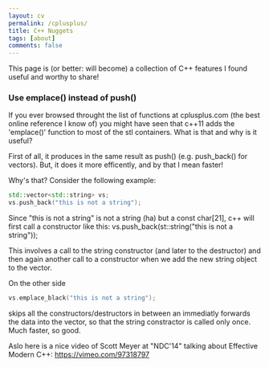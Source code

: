 ```yaml
---
layout: cv
permalink: /cplusplus/
title: C++ Nuggets
tags: [about]
comments: false
---
```

This page is (or better: will become) a collection of C++ features I found useful and worthy to share!

### Use emplace() instead of push()
If you ever browsed throught the list of functions at cplusplus.com (the best online reference I know of) you might have seen that c++11 adds the 'emplace()' function to most of the stl containers. What is that and why is it useful?

First of all, it produces in the same result as push() (e.g. push_back() for vectors).
But, it does it more efficently, and by that I mean faster!

Why's that? Consider the following example:

```c++
std::vector<std::string> vs;
vs.push_back("this is not a string");
```

Since "this is not a string" is not a string (ha) but a const char[21], c++ will first call a constructor like this:
vs.push_back(st::string("this is not a string"));

This involves a call to the string constructor (and later to the destructor) and then again another call to a constructor when we add the new string object to the vector.

On the other side
```c++
vs.emplace_black("this is not a string");
```

skips all the constructors/destructors in between an immediatly forwards the data into the vector, so that the string constractor is called only once. Much faster, so good. 

Aslo here is a nice video of Scott Meyer at "NDC'14" talking about Effective Modern C++:
https://vimeo.com/97318797
